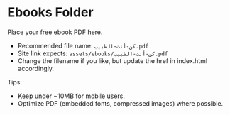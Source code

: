 # Ebooks Folder

Place your free ebook PDF here.

- Recommended file name: `كن-أنت-الطبيب.pdf`
- Site link expects: `assets/ebooks/كن-أنت-الطبيب.pdf`
- Change the filename if you like, but update the href in index.html accordingly.

Tips:
- Keep under ~10MB for mobile users.
- Optimize PDF (embedded fonts, compressed images) where possible.
